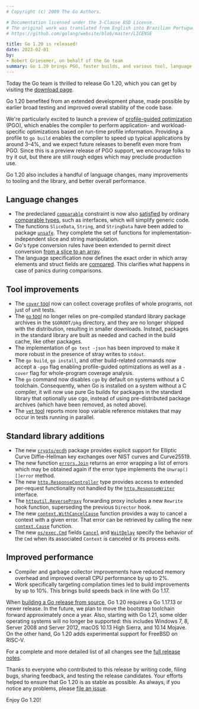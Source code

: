 ```yaml
---
# Copyright (c) 2009 The Go Authors.

# Documentation licensed under the 3-Clause BSD License.
# The original work was translated from English into Brazilian Portuguese.
# https://github.com/golang/website/blob/master/LICENSE

title: Go 1.20 is released!
date: 2023-02-01
by:
- Robert Griesemer, on behalf of the Go team
summary: Go 1.20 brings PGO, faster builds, and various tool, language, and library improvements.
---
```


Today the Go team is thrilled to release Go 1.20,
which you can get by visiting the [download page](/dl/).

Go 1.20 benefited from an extended development phase,
made possible by earlier broad testing and improved overall stability
of the code base.

We're particularly excited to launch a preview of [profile-guided optimization](/doc/pgo)
(PGO), which enables the compiler to perform application- and
workload-specific optimizations based on run-time profile information.
Providing a profile to `go build` enables the compiler to speed up typical
applications by around 3&ndash;4%, and we expect future releases to benefit even more
from PGO.
Since this is a preview release of PGO support, we encourage folks to try it out,
but there are still rough edges which may preclude production use.

Go 1.20 also includes a handful of language changes,
many improvements to tooling and the library, and better overall performance.

## Language changes

- The predeclared [`comparable`](/ref/spec#Type_constraints) constraint is
now also [satisfied](/ref/spec#Satisfying_a_type_constraint) by
ordinary [comparable types](/ref/spec#Comparison_operators), such as interfaces,
which will simplify generic code.
- The functions `SliceData`, `String`, and `StringData` have been added
to package [`unsafe`](/ref/spec#Package_unsafe). They complete the set of functions
for implementation-independent slice and string manipulation.
- Go's type conversion rules have been extended to permit direct conversion
[from a slice to an array](/ref/spec#Conversions_from_slice_to_array_or_array_pointer).
- The language specification now defines the exact order in which array elements
and struct fields are [compared](/ref/spec#Comparison_operators).
This clarifies what happens in case of panics during comparisons.

## Tool improvements

- The [`cover` tool](/doc/build-cover) now can collect coverage profiles of whole programs,
not just of unit tests.
- The [`go` tool](/cmd/go) no longer relies on pre-compiled standard library
package archives in the `$GOROOT/pkg` directory, and they are no longer
shipped with the distribution, resulting in smaller downloads.
Instead, packages in the standard library are built as needed and cached
in the build cache, like other packages.
- The implementation of `go test -json` has been improved
to make it more robust in the presence of stray writes to `stdout`.
- The `go build`, `go install`, and other build-related
commands now accept a `-pgo` flag enabling profile-guided optimizations
as well as a `-cover` flag for whole-program coverage analysis.
- The `go` command now disables `cgo` by default on systems without a C toolchain.
Consequently, when Go is installed on a system without a C compiler, it will
now use pure Go builds for packages in the standard library that optionally use cgo,
instead of using pre-distributed package archives (which have been removed,
as noted above).
- The [`vet` tool](/cmd/vet) reports more loop variable reference mistakes
that may occur in tests running in parallel.

## Standard library additions

- The new [`crypto/ecdh`](/pkg/crypto/ecdh) package provides explicit support for
Elliptic Curve Diffie-Hellman key exchanges over NIST curves and Curve25519.
- The new function [`errors.Join`](/pkg/errors#Join) returns an error wrapping a list of errors
which may be obtained again if the error type implements the `Unwrap() []error` method.
- The new [`http.ResponseController`](/pkg/net/http#ResponseController) type
provides access to extended per-request functionality not handled by the
[`http.ResponseWriter`](/pkg/net/http#ResponseWriter) interface.
- The [`httputil.ReverseProxy`](/pkg/net/http/httputil#ReverseProxy)
forwarding proxy includes a new `Rewrite` hook function, superseding the
previous `Director` hook.
- The new [`context.WithCancelCause`](/pkg/context#WithCancelCause) function
provides a way to cancel a context with a given error.
That error can be retrieved by calling the new
[`context.Cause`](/pkg/context#Cause) function.
- The new [`os/exec.Cmd`](/pkg/os/exec#Cmd) fields [`Cancel`](/pkg/os/exec#Cmd.Cancel)
and [`WaitDelay`](/pkg/os/exec#Cmd.WaitDelay) specify the behavior of the
`Cmd` when its associated `Context` is canceled or its process exits.

## Improved performance

- Compiler and garbage collector improvements have reduced memory overhead
and improved overall CPU performance by up to 2%.
- Work specifically targeting
compilation times led to build improvements by up to 10%.
This brings build speeds back in line with Go 1.17.

When [building a Go release from source](/doc/install/source),
Go 1.20 requires a Go 1.17.13 or newer release.
In the future, we plan to move the bootstrap toolchain forward approximately
once a year.
Also, starting with Go 1.21, some older operating systems will no longer be supported:
this includes Windows 7, 8, Server 2008 and Server 2012,
macOS 10.13 High Sierra, and 10.14 Mojave.
On the other hand, Go 1.20 adds experimental support for FreeBSD on RISC-V.

For a complete and more detailed list of all changes see the [full release notes](/doc/go1.20).

Thanks to everyone who contributed to this release by writing code, filing bugs,
sharing feedback, and testing the release candidates. Your efforts helped
to ensure that Go 1.20 is as stable as possible.
As always, if you notice any problems, please [file an issue](/issue/new).

Enjoy Go 1.20!
